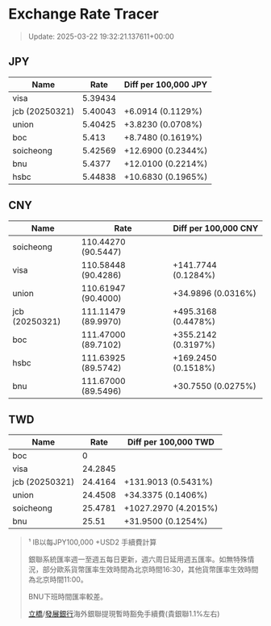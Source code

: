 # Exchange Rate Tracer

> Update: 2025-03-22 19:32:21.137611+00:00

## JPY

| Name           |    Rate | Diff per 100,000 JPY   |
|----------------|---------|------------------------|
| visa           | 5.39434 |                        |
| jcb (20250321) | 5.40043 | +6.0914 (0.1129%)      |
| union          | 5.40425 | +3.8230 (0.0708%)      |
| boc            | 5.413   | +8.7480 (0.1619%)      |
| soicheong      | 5.42569 | +12.6900 (0.2344%)     |
| bnu            | 5.4377  | +12.0100 (0.2214%)     |
| hsbc           | 5.44838 | +10.6830 (0.1965%)     |

## CNY

| Name           | Rate                | Diff per 100,000 CNY   |
|----------------|---------------------|------------------------|
| soicheong      | 110.44270	(90.5447) |                        |
| visa           | 110.58448	(90.4286) | +141.7744 (0.1284%)    |
| union          | 110.61947	(90.4000) | +34.9896 (0.0316%)     |
| jcb (20250321) | 111.11479	(89.9970) | +495.3168 (0.4478%)    |
| boc            | 111.47000	(89.7102) | +355.2142 (0.3197%)    |
| hsbc           | 111.63925	(89.5742) | +169.2450 (0.1518%)    |
| bnu            | 111.67000	(89.5496) | +30.7550 (0.0275%)     |

## TWD

| Name           |    Rate | Diff per 100,000 TWD   |
|----------------|---------|------------------------|
| boc            |  0      |                        |
| visa           | 24.2845 |                        |
| jcb (20250321) | 24.4164 | +131.9013 (0.5431%)    |
| union          | 24.4508 | +34.3375 (0.1406%)     |
| soicheong      | 25.4781 | +1027.2970 (4.2015%)   |
| bnu            | 25.51   | +31.9500 (0.1254%)     |


> ¹ IB以每JPY100,000 +USD2 手續費計算
>
> 銀聯系統匯率週一至週五每日更新，週六周日延用週五匯率。如無特殊情況，部分歐系貨幣匯率生效時間為北京時間16:30，其他貨幣匯率生效時間為北京時間11:00。
>
> BNU下班時間匯率較差。
>
> [立橋](https://www.wlbank.com.mo/uploads/ueditor/file/20181211/1544536513900230.pdf)/[發展銀行](https://www.mdb.com.mo/Service_Charges_20230728.pdf)海外銀聯提現暫時豁免手續費(貴銀聯1.1%左右)

